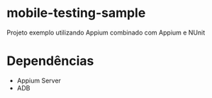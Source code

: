 # mobile-testing-sample
Projeto exemplo utilizando Appium combinado com Appium e NUnit


# Dependências

* Appium Server
* ADB